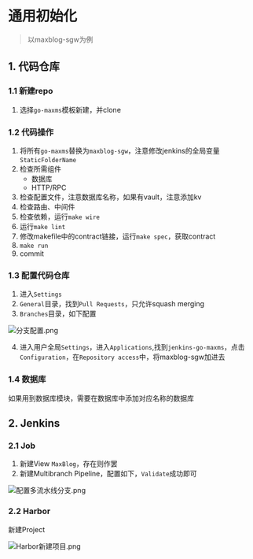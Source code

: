 # 通用初始化

> 以maxblog-sgw为例

## 1. 代码仓库

### 1.1 新建repo

1. 选择`go-maxms`模板新建，并clone

### 1.2 代码操作

1. 将所有`go-maxms`替换为`maxblog-sgw`，注意修改jenkins的全局变量`StaticFolderName`
2. 检查所需组件
    + 数据库
    + HTTP/RPC
3. 检查配置文件，注意数据库名称，如果有vault，注意添加kv
4. 检查路由、中间件
5. 检查依赖，运行`make wire`
6. 运行`make lint`
7. 修改makefile中的contract链接，运行`make spec`，获取contract
8. `make run`
9. commit

### 1.3 配置代码仓库

1. 进入`Settings`
2. `General`目录，找到`Pull Requests`，只允许squash merging
3. `Branches`目录，如下配置

![分支配置.png](img/init_common/分支配置.png)

4. 进入用户全局`Settings`，进入`Applications`,找到`jenkins-go-maxms`，点击`Configuration`，在`Repository access`中，将maxblog-sgw加进去

### 1.4 数据库

如果用到数据库模块，需要在数据库中添加对应名称的数据库

## 2. Jenkins

### 2.1 Job

1. 新建View `MaxBlog`，存在则作罢
2. 新建Multibranch Pipeline，配置如下，`Validate`成功即可

![配置多流水线分支.png](img/init_common/配置多流水线分支.png)

### 2.2 Harbor

新建Project

![Harbor新建项目.png](img/init_common/Harbor新建项目.png)


